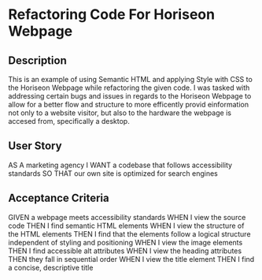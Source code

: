 # Refactoring Code For Horiseon Webpage

## Description
This is an example of using Semantic HTML and applying Style with CSS to the Horiseon Webpage while refactoring the given code. I was tasked with addressing certain bugs and issues in regards to the Horiseon Webpage to allow for a better flow and structure to more efficently provid einformation not only to a website visitor, but also to the hardware the webpage is accesed from, specifically a desktop. 

## User Story
AS A marketing agency
I WANT a codebase that follows accessibility standards
SO THAT our own site is optimized for search engines

## Acceptance Criteria
GIVEN a webpage meets accessibility standards
WHEN I view the source code
THEN I find semantic HTML elements
WHEN I view the structure of the HTML elements
THEN I find that the elements follow a logical structure independent of styling and positioning
WHEN I view the image elements
THEN I find accessible alt attributes
WHEN I view the heading attributes
THEN they fall in sequential order
WHEN I view the title element
THEN I find a concise, descriptive title
